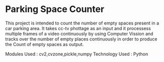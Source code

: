 # Parking Space Counter
 
This project is intended to count the number of empty spaces present in a car parking area. 
It takes cc-tv phottage as an input and it processess multiple frames of a video continuously by using Computer Vission
and tracks over the number of empty places continuously in order to produce the Count of empty spaces as output.

Modules Used : cv2,cvzone,pickle,numpy
Technology Used : Python
